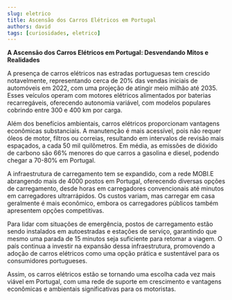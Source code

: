 ```yaml
---
slug: eletrico
title: Ascensão dos Carros Elétricos em Portugal
authors: david
tags: [curiosidades, eletrico]
---
```


**A Ascensão dos Carros Elétricos em Portugal: Desvendando Mitos e Realidades**

A presença de carros elétricos nas estradas portuguesas tem crescido notavelmente, representando cerca de 20% das vendas iniciais de automóveis em 2022, com uma projeção de atingir meio milhão até 2035. Esses veículos operam com motores elétricos alimentados por baterias recarregáveis, oferecendo autonomia variável, com modelos populares cobrindo entre 300 e 400 km por carga.

Além dos benefícios ambientais, carros elétricos proporcionam vantagens econômicas substanciais. A manutenção é mais acessível, pois não requer óleos de motor, filtros ou correias, resultando em intervalos de revisão mais espaçados, a cada 50 mil quilômetros. Em média, as emissões de dióxido de carbono são 66% menores do que carros a gasolina e diesel, podendo chegar a 70-80% em Portugal.

A infraestrutura de carregamento tem se expandido, com a rede MOBI.E abrangendo mais de 4000 postos em Portugal, oferecendo diversas opções de carregamento, desde horas em carregadores convencionais até minutos em carregadores ultrarrápidos. Os custos variam, mas carregar em casa geralmente é mais econômico, embora os carregadores públicos também apresentem opções competitivas.

Para lidar com situações de emergência, postos de carregamento estão sendo instalados em autoestradas e estações de serviço, garantindo que mesmo uma parada de 15 minutos seja suficiente para retomar a viagem. O país continua a investir na expansão dessa infraestrutura, promovendo a adoção de carros elétricos como uma opção prática e sustentável para os consumidores portugueses.

Assim, os carros elétricos estão se tornando uma escolha cada vez mais viável em Portugal, com uma rede de suporte em crescimento e vantagens econômicas e ambientais significativas para os motoristas.

